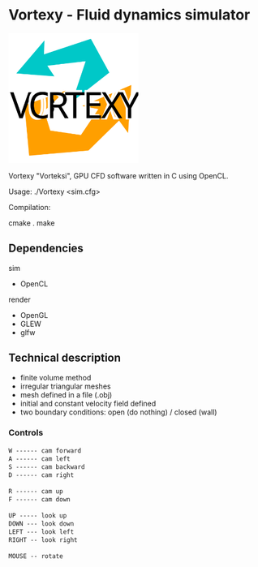 # Vortexy - Fluid dynamics simulator

<img src="https://raw.githubusercontent.com/Roninkoi/Vortexy/master/vortexylogo.svg" width="256" height="256">

Vortexy "Vorteksi", GPU CFD software written in C using OpenCL.

Usage: ./Vortexy <sim.cfg>

Compilation:

cmake .
make

## Dependencies

sim
- OpenCL

render
- OpenGL
- GLEW
- glfw

## Technical description

- finite volume method
- irregular triangular meshes
- mesh defined in a file (.obj)
- initial and constant velocity field defined
- two boundary conditions: open (do nothing) / closed (wall)

### Controls

```
W ------ cam forward
A ------ cam left
S ------ cam backward
D ------ cam right

R ------ cam up
F ------ cam down

UP ----- look up
DOWN --- look down
LEFT --- look left
RIGHT -- look right

MOUSE -- rotate
```
